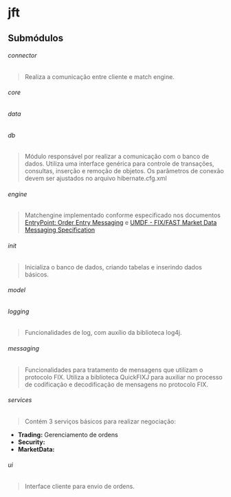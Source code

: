 # jft


## Submódulos

###### connector 
> Realiza a comunicação entre cliente e match engine.
###### core
> 
###### data
> 
###### db
> Módulo responsável por realizar a comunicação com o banco de dados. Utiliza uma interface genérica para controle de transações, consultas, inserção e remoção de objetos. Os parâmetros de conexão devem ser ajustados no arquivo hibernate.cfg.xml
###### engine
> Matchengine implementado conforme especificado nos documentos [EntryPoint: Order Entry Messaging](https://github.com/cristianomm/jft/tree/master/doc/process/bmfbovespa/EntryPoint/EntryPointMessagingGuidelines2.9.pdf) e 
[UMDF - FIX/FAST Market Data Messaging Specification](https://github.com/cristianomm/jft/tree/master/doc/process/bmfbovespa/UMDF/Sinal%20de%20difusão/UMDF_MarketDataSpecification_v2.1.0.pdf)
###### init
> Inicializa o banco de dados, criando tabelas e inserindo dados básicos.
###### model
> 
###### logging
> Funcionalidades de log, com auxílio da biblioteca log4j.
###### messaging
> Funcionalidades para tratamento de mensagens que utilizam o protocolo FIX. Utiliza a biblioteca QuickFIXJ para auxiliar no processo de codificação e decodificação de mensagens no protocolo FIX.
###### services
> Contém 3 serviços básicos para realizar negociação:
- **Trading:** Gerenciamento de ordens
- **Security:** 
- **MarketData:** 
###### ui
> Interface cliente para envio de ordens.
